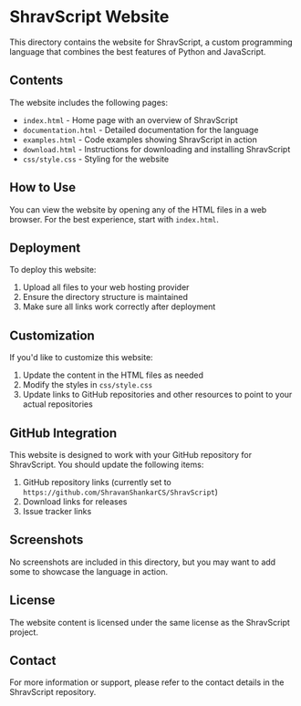 # ShravScript Website

This directory contains the website for ShravScript, a custom programming language that combines the best features of Python and JavaScript.

## Contents

The website includes the following pages:

- `index.html` - Home page with an overview of ShravScript
- `documentation.html` - Detailed documentation for the language
- `examples.html` - Code examples showing ShravScript in action
- `download.html` - Instructions for downloading and installing ShravScript
- `css/style.css` - Styling for the website

## How to Use

You can view the website by opening any of the HTML files in a web browser. For the best experience, start with `index.html`.

## Deployment

To deploy this website:

1. Upload all files to your web hosting provider
2. Ensure the directory structure is maintained
3. Make sure all links work correctly after deployment

## Customization

If you'd like to customize this website:

1. Update the content in the HTML files as needed
2. Modify the styles in `css/style.css`
3. Update links to GitHub repositories and other resources to point to your actual repositories

## GitHub Integration

This website is designed to work with your GitHub repository for ShravScript. You should update the following items:

1. GitHub repository links (currently set to `https://github.com/ShravanShankarCS/ShravScript`)
2. Download links for releases
3. Issue tracker links

## Screenshots

No screenshots are included in this directory, but you may want to add some to showcase the language in action.

## License

The website content is licensed under the same license as the ShravScript project.

## Contact

For more information or support, please refer to the contact details in the ShravScript repository. 